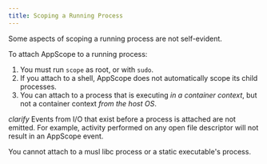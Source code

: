 ```yaml
---
title: Scoping a Running Process
---
```


Some aspects of scoping a running process are not self-evident.

To attach AppScope to a running process:

1. You must run `scope` as root, or with `sudo`.
1. If you attach to a shell, AppScope does not automatically scope its child processes.
1. You can attach to a process that is executing *in a container context*, but not a container context *from the host OS*.

*clarify* Events from I/O that exist before a process is attached are not emitted. For example, activity performed on any open file descriptor will not result in an AppScope event.

You cannot attach to a musl libc process or a static executable's process.
